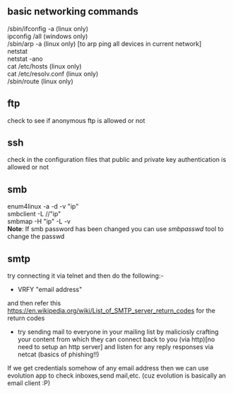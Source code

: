## basic networking commands

/sbin/ifconfig -a (linux only)<br />
ipconfig /all (windows only)<br />
/sbin/arp -a (linux only) [to arp ping all devices in current network]<br />
netstat<br />
netstat -ano<br />
cat /etc/hosts (linux only)<br />
cat /etc/resolv.conf (linux only)<br />
/sbin/route (linux only) <br />

## ftp

check to see if anonymous ftp is allowed or not<br />

## ssh

check in the configuration files that public and private key authentication is allowed or not<br />

## smb

enum4linux -a -d -v "ip"<br />
smbclient -L //"ip"<br />
smbmap -H "ip" -L -v <br />
**Note**: If smb password has been changed you can use *smbpasswd* tool to change the passwd

## smtp

try connecting it via telnet and then do the following:-
- VRFY "email address"

and then refer this https://en.wikipedia.org/wiki/List_of_SMTP_server_return_codes for the return codes
- try sending mail to everyone in your mailing list by maliciosly crafting your content from which they can connect back to you (via http)[no need to setup an http server] and listen for any reply responses via netcat (basics of phishing!!)

If we get credentials somehow of any email address then we can use evolution app to check inboxes,send mail,etc. (cuz evolution is basically an email client :P)

